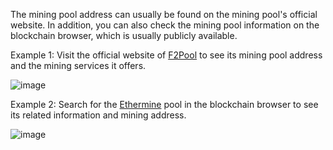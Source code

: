 The mining pool address can usually be found on the mining pool's official website. In addition, you can also check the mining pool information on the blockchain browser, which is usually publicly available.

Example 1: Visit the official website of [F2Pool](https://f2pool.io/mining/guides/how-to-mine-bitcoin/) to see its mining pool address and the mining services it offers.

![image](https://docs.codatta.io/~gitbook/image?url=https%3A%2F%2F1881594289-files.gitbook.io%2F%7E%2Ffiles%2Fv0%2Fb%2Fgitbook-x-prod.appspot.com%2Fo%2Fspaces%252F1R7hte14lgxgSWN8B4ik%252Fuploads%252FQX8EMTR98ewXTjeoU1bA%252Fimage.png%3Falt%3Dmedia%26token%3D3ba50fc5-d04a-48e9-af76-a3cfba41459f&width=768&dpr=4&quality=100&sign=64d318cb&sv=1)

Example 2: Search for the [Ethermine](https://ethermine.org/) pool in the blockchain browser to see its related information and mining address.

![image](https://docs.codatta.io/~gitbook/image?url=https%3A%2F%2F1881594289-files.gitbook.io%2F%7E%2Ffiles%2Fv0%2Fb%2Fgitbook-x-prod.appspot.com%2Fo%2Fspaces%252F1R7hte14lgxgSWN8B4ik%252Fuploads%252FWeYPYKz9lkwjQ5mnf31w%252Fimage.png%3Falt%3Dmedia%26token%3Dd6f8f20f-5a72-40f4-80bb-dfa1ca223985&width=768&dpr=4&quality=100&sign=a089a3e5&sv=1)